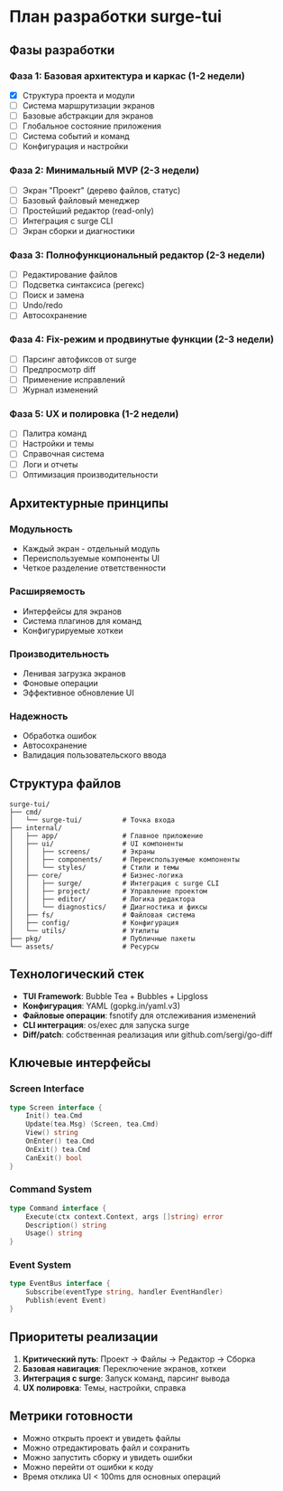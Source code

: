 # План разработки surge-tui

## Фазы разработки

### Фаза 1: Базовая архитектура и каркас (1-2 недели)
- [x] Структура проекта и модули
- [ ] Система маршрутизации экранов
- [ ] Базовые абстракции для экранов
- [ ] Глобальное состояние приложения
- [ ] Система событий и команд
- [ ] Конфигурация и настройки

### Фаза 2: Минимальный MVP (2-3 недели)
- [ ] Экран "Проект" (дерево файлов, статус)
- [ ] Базовый файловый менеджер
- [ ] Простейший редактор (read-only)
- [ ] Интеграция с surge CLI
- [ ] Экран сборки и диагностики

### Фаза 3: Полнофункциональный редактор (2-3 недели)
- [ ] Редактирование файлов
- [ ] Подсветка синтаксиса (регекс)
- [ ] Поиск и замена
- [ ] Undo/redo
- [ ] Автосохранение

### Фаза 4: Fix-режим и продвинутые функции (2-3 недели)
- [ ] Парсинг автофиксов от surge
- [ ] Предпросмотр diff
- [ ] Применение исправлений
- [ ] Журнал изменений

### Фаза 5: UX и полировка (1-2 недели)
- [ ] Палитра команд
- [ ] Настройки и темы
- [ ] Справочная система
- [ ] Логи и отчеты
- [ ] Оптимизация производительности

## Архитектурные принципы

### Модульность
- Каждый экран - отдельный модуль
- Переиспользуемые компоненты UI
- Четкое разделение ответственности

### Расширяемость
- Интерфейсы для экранов
- Система плагинов для команд
- Конфигурируемые хоткеи

### Производительность
- Ленивая загрузка экранов
- Фоновые операции
- Эффективное обновление UI

### Надежность
- Обработка ошибок
- Автосохранение
- Валидация пользовательского ввода

## Структура файлов

```
surge-tui/
├── cmd/
│   └── surge-tui/          # Точка входа
├── internal/
│   ├── app/                # Главное приложение
│   ├── ui/                 # UI компоненты
│   │   ├── screens/        # Экраны
│   │   ├── components/     # Переиспользуемые компоненты
│   │   └── styles/         # Стили и темы
│   ├── core/               # Бизнес-логика
│   │   ├── surge/          # Интеграция с surge CLI
│   │   ├── project/        # Управление проектом
│   │   ├── editor/         # Логика редактора
│   │   └── diagnostics/    # Диагностика и фиксы
│   ├── fs/                 # Файловая система
│   ├── config/             # Конфигурация
│   └── utils/              # Утилиты
├── pkg/                    # Публичные пакеты
└── assets/                 # Ресурсы
```

## Технологический стек

- **TUI Framework**: Bubble Tea + Bubbles + Lipgloss
- **Конфигурация**: YAML (gopkg.in/yaml.v3)
- **Файловые операции**: fsnotify для отслеживания изменений
- **CLI интеграция**: os/exec для запуска surge
- **Diff/patch**: собственная реализация или github.com/sergi/go-diff

## Ключевые интерфейсы

### Screen Interface
```go
type Screen interface {
    Init() tea.Cmd
    Update(tea.Msg) (Screen, tea.Cmd)
    View() string
    OnEnter() tea.Cmd
    OnExit() tea.Cmd
    CanExit() bool
}
```

### Command System
```go
type Command interface {
    Execute(ctx context.Context, args []string) error
    Description() string
    Usage() string
}
```

### Event System
```go
type EventBus interface {
    Subscribe(eventType string, handler EventHandler)
    Publish(event Event)
}
```

## Приоритеты реализации

1. **Критический путь**: Проект → Файлы → Редактор → Сборка
2. **Базовая навигация**: Переключение экранов, хоткеи
3. **Интеграция с surge**: Запуск команд, парсинг вывода
4. **UX полировка**: Темы, настройки, справка

## Метрики готовности

- Можно открыть проект и увидеть файлы
- Можно отредактировать файл и сохранить
- Можно запустить сборку и увидеть ошибки
- Можно перейти от ошибки к коду
- Время отклика UI < 100ms для основных операций